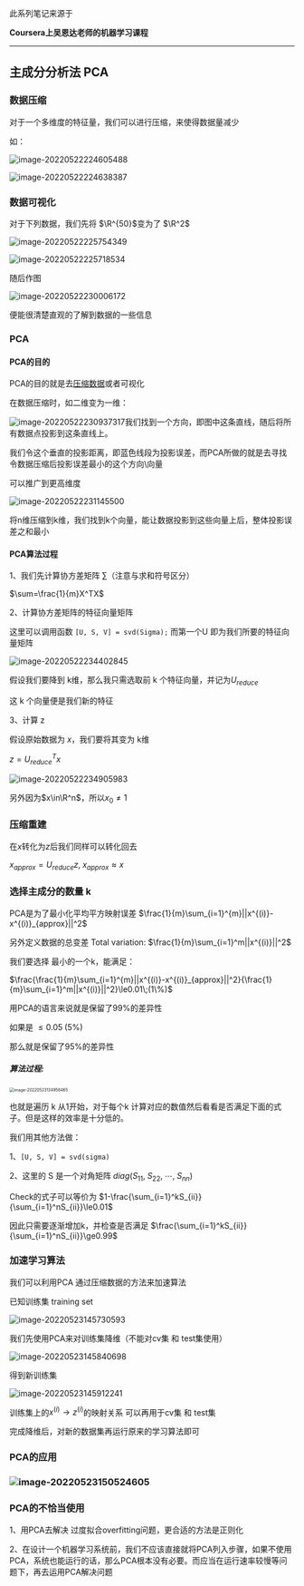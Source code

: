 此系列笔记来源于

**Coursera上吴恩达老师的机器学习课程**

****

## 主成分分析法 PCA

### 数据压缩

对于一个多维度的特征量，我们可以进行压缩，来使得数据量减少

如：

![image-20220522224605488](https://img2022.cnblogs.com/blog/1754203/202205/1754203-20220522224606011-1750933645.png)

![image-20220522224638387](https://img2022.cnblogs.com/blog/1754203/202205/1754203-20220522224638781-220891901.png)

### 数据可视化

对于下列数据，我们先将 $\R^{50}$变为了 $\R^2$

![image-20220522225754349](https://img2022.cnblogs.com/blog/1754203/202205/1754203-20220522225754689-892280372.png)

 ![image-20220522225718534](https://img2022.cnblogs.com/blog/1754203/202205/1754203-20220522225718845-774840073.png)

随后作图

![image-20220522230006172](https://img2022.cnblogs.com/blog/1754203/202205/1754203-20220522230006458-571703376.png)

便能很清楚直观的了解到数据的一些信息

### PCA

#### PCA的目的

PCA的目的就是去<u>压缩数据</u>或者可视化

在数据压缩时，如二维变为一维：

![image-20220522230937317](https://img2022.cnblogs.com/blog/1754203/202205/1754203-20220522230937653-1838938267.png)我们找到一个方向，即图中这条直线，随后将所有数据点投影到这条直线上。

我们令这个垂直的投影距离，即蓝色线段为投影误差，而PCA所做的就是去寻找令数据压缩后投影误差最小的这个方向\向量

可以推广到更高维度

![image-20220522231145500](https://img2022.cnblogs.com/blog/1754203/202205/1754203-20220522231145793-2118731601.png)

将n维压缩到k维，我们找到k个向量，能让数据投影到这些向量上后，整体投影误差之和最小

#### PCA算法过程

 1、我们先计算协方差矩阵 $\sum$（注意与求和符号区分）

$\sum=\frac{1}{m}X^TX$

2、计算协方差矩阵的特征向量矩阵

这里可以调用函数 `[U, S, V] = svd(Sigma);` 而第一个U 即为我们所要的特征向量矩阵

![image-20220522234402845](https://img2022.cnblogs.com/blog/1754203/202205/1754203-20220522234402980-9693909.png)

假设我们要降到 k维，那么我只需选取前 k 个特征向量，并记为$U_{reduce}$

这 k 个向量便是我们新的特征

3、计算 z

假设原始数据为 $x$，我们要将其变为 k维

$z = U_{reduce}^Tx$

![image-20220522234905983](https://img2022.cnblogs.com/blog/1754203/202205/1754203-20220522234906185-691022211.png)

另外因为$x\in\R^n$，所以$x_0\ne1$



### 压缩重建

在$x$转化为$z$后我们同样可以转化回去

$x_{approx}=U_{reduce}z,\;x_{approx}\approx x$



### 选择主成分的数量 k

PCA是为了最小化平均平方映射误差 $\frac{1}{m}\sum_{i=1}^{m}||x^{(i)}-x^{(i)}_{approx}||^2$

另外定义数据的总变差 Total variation: $\frac{1}{m}\sum_{i=1}^m||x^{(i)}||^2$

我们要选择 最小的一个k，能满足：

$\frac{\frac{1}{m}\sum_{i=1}^{m}||x^{(i)}-x^{(i)}_{approx}||^2}{\frac{1}{m}\sum_{i=1}^m||x^{(i)}||^2}\le0.01\;(1\%)$ 

用PCA的语言来说就是保留了99%的差异性

如果是 $\le0.05\;(5\%)$

那么就是保留了95%的差异性

##### 算法过程:

<img src="https://img2022.cnblogs.com/blog/1754203/202205/1754203-20220523134958750-341036408.png" alt="image-20220523134958465" style="zoom: 50%;" />

也就是遍历 k 从1开始，对于每个k 计算对应的数值然后看看是否满足下面的式子。但是这样的效率是十分低的。

我们用其他方法做：

1、`[U, S, V] = svd(sigma)`

2、这里的 S 是一个对角矩阵 $diag(S_{11},\;S_{22},\;\cdots,\;S_{nn})$

Check的式子可以等价为 $1-\frac{\sum_{i=1}^kS_{ii}}{\sum_{i=1}^nS_{ii}}\le0.01$

因此只需要逐渐增加k，并检查是否满足 $\frac{\sum_{i=1}^kS_{ii}}{\sum_{i=1}^nS_{ii}}\ge0.99$



### 加速学习算法

我们可以利用PCA 通过压缩数据的方法来加速算法

已知训练集 training set

![image-20220523145730593](https://img2022.cnblogs.com/blog/1754203/202205/1754203-20220523145730732-1087413180.png)

我们先使用PCA来对训练集降维（不能对cv集 和 test集使用）

![image-20220523145840698](https://img2022.cnblogs.com/blog/1754203/202205/1754203-20220523145840695-1267719917.png)

得到新训练集

![image-20220523145912241](https://img2022.cnblogs.com/blog/1754203/202205/1754203-20220523145912181-463405813.png)

训练集上的$x^{(i)} \rightarrow z^{(i)}$的映射关系 可以再用于cv集 和 test集

完成降维后，对新的数据集再运行原来的学习算法即可



### PCA的应用

### ![image-20220523150524605](https://img2022.cnblogs.com/blog/1754203/202205/1754203-20220523150524581-451524442.png)



### PCA的不恰当使用

1、用PCA去解决 过度拟合overfitting问题，更合适的方法是正则化

2、在设计一个机器学习系统前，我们不应该直接就将PCA列入步骤，如果不使用PCA，系统也能运行的话，那么PCA根本没有必要。而应当在运行速率较慢等问题下，再去运用PCA解决问题

